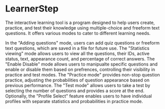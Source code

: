 # LearnerStep
 

The interactive learning tool is a program designed to help users create, practice, and test their knowledge using multiple-choice and freeform text questions. 
It offers various modes to cater to different learning needs. 

In the "Adding questions" mode, users can add quiz questions or freeform text questions, which are saved in a file for future use. 
The "Statistics viewing" mode allows users to view all the questions, their IDs, active status, text, appearance count, and percentage of correct answers. 
The "Enable Disable" mode allows users to manipualte specific questions and enable or disable them based on prefrences, controlling their visibility in practice and test modes. 
The "Practice mode" provides non-stop question practice, adjusting the probabilities of question appearance based on previous performance. 
The "Test mode" allows users to take a test by selecting the number of questions and provides a score at the end. 
Optionally, the "Profile Select" feature enables users to have individual profiles with separate statistics and probabilities in practice mode. 